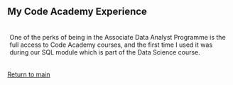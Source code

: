 ## My Code Academy Experience

<div style="background-image: url('images/paper_bg.png'); background-repeat:repeat; padding:5px;">
  <p>
  One of the perks of being in the Associate Data Analyst Programme is the full access to Code Academy courses, and the first time I used it was during our SQL module which is part of the Data Science course. 
  </p>
</div>
<p>
  <a href="/data_analyst_prog_capstones">Return to main</a>
 </p>
